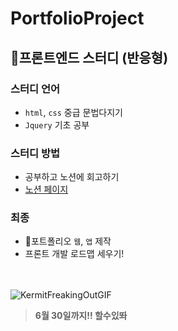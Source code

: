 # PortfolioProject

## 📢프론트엔드 스터디 (반응형)
### 스터디 언어
* `html`, `css` 중급 문법다지기
* `Jquery` 기초 공부

### 스터디 방법
* 공부하고 노션에 회고하기
* [노션 페이지](https://resolute-cent-2ac.notion.site/d55fce3b9d38423fb00d2e01cc6e44a7)

### 최종
* 🔔포트폴리오 `웹`, `앱` 제작
* 프론트 개발 로드맵 세우기!
<br><br><br>

![KermitFreakingOutGIF](https://user-images.githubusercontent.com/83990943/168477090-9a8c00a5-504c-4cdd-96fa-e9459216ab57.gif) 

> **6월 30일까지!! 할수있똬**

